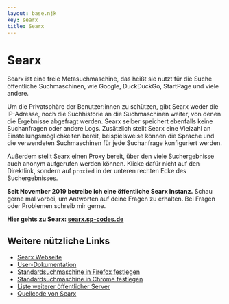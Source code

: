 ```yaml
---
layout: base.njk
key: searx
title: Searx
---
```

# Searx

Searx ist eine freie Metasuchmaschine, das heißt sie nutzt für die Suche öffentliche Suchmaschinen, wie Google, DuckDuckGo, StartPage und viele andere. 

Um die Privatsphäre der Benutzer:innen zu schützen, gibt Searx weder die IP-Adresse, noch die Suchhistorie an die Suchmaschinen weiter, von denen die Ergebnisse abgefragt werden. Searx selber speichert ebenfalls keine Suchanfragen oder andere Logs. Zusätzlich stellt Searx eine Vielzahl an Einstellungsmöglichkeiten bereit, beispielsweise können die Sprache und die verwendeten Suchmaschinen für jede Suchanfrage konfiguriert werden.

Außerdem stellt Searx einen Proxy bereit, über den viele Suchergebnisse auch anonym aufgerufen werden können. Klicke dafür nicht auf den Direktlink, sondern auf `proxied` in der unteren rechten Ecke des Suchergebnisses.

__Seit November 2019 betreibe ich eine öffentliche Searx Instanz.__ Schau gerne mal vorbei, um Antworten auf deine Fragen zu erhalten. Bei Fragen oder Problemen schreib mir gerne.

__Hier gehts zu Searx: [searx.sp-codes.de](https://searx.sp-codes.de)__

## Weitere nützliche Links

* [Searx Webseite](https://asciimoo.github.io/searx/)
* [User-Dokumentation](https://asciimoo.github.io/searx/user/index.html)
* [Standardsuchmaschine in Firefox festlegen](https://support.mozilla.org/de/kb/suchmaschinen-in-firefox-hinzufuegen-oder-entfernen)
* [Standardsuchmaschine in Chrome festlegen](https://support.google.com/chrome/answer/95426?co=GENIE.Platform%3DDesktop&hl=de)
* [Liste weiterer öffentlicher Server](https://searx.space/)
* [Quellcode von Searx](https://github.com/asciimoo/searx)
